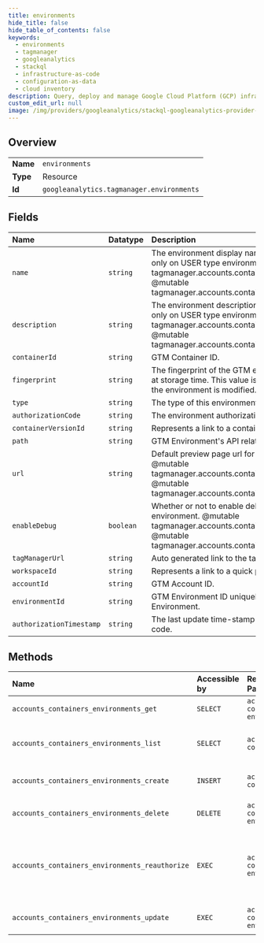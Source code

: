 ```yaml
---
title: environments
hide_title: false
hide_table_of_contents: false
keywords:
  - environments
  - tagmanager
  - googleanalytics    
  - stackql
  - infrastructure-as-code
  - configuration-as-data
  - cloud inventory
description: Query, deploy and manage Google Cloud Platform (GCP) infrastructure and resources using SQL
custom_edit_url: null
image: /img/providers/googleanalytics/stackql-googleanalytics-provider-featured-image.png
---
```

  
    

## Overview
<table><tbody>
<tr><td><b>Name</b></td><td><code>environments</code></td></tr>
<tr><td><b>Type</b></td><td>Resource</td></tr>
<tr><td><b>Id</b></td><td><code>googleanalytics.tagmanager.environments</code></td></tr>
</tbody></table>

## Fields
| Name | Datatype | Description |
|:-----|:---------|:------------|
| `name` | `string` | The environment display name. Can be set or changed only on USER type environments. @mutable tagmanager.accounts.containers.environments.create @mutable tagmanager.accounts.containers.environments.update |
| `description` | `string` | The environment description. Can be set or changed only on USER type environments. @mutable tagmanager.accounts.containers.environments.create @mutable tagmanager.accounts.containers.environments.update |
| `containerId` | `string` | GTM Container ID. |
| `fingerprint` | `string` | The fingerprint of the GTM environment as computed at storage time. This value is recomputed whenever the environment is modified. |
| `type` | `string` | The type of this environment. |
| `authorizationCode` | `string` | The environment authorization code. |
| `containerVersionId` | `string` | Represents a link to a container version. |
| `path` | `string` | GTM Environment's API relative path. |
| `url` | `string` | Default preview page url for the environment. @mutable tagmanager.accounts.containers.environments.create @mutable tagmanager.accounts.containers.environments.update |
| `enableDebug` | `boolean` | Whether or not to enable debug by default for the environment. @mutable tagmanager.accounts.containers.environments.create @mutable tagmanager.accounts.containers.environments.update |
| `tagManagerUrl` | `string` | Auto generated link to the tag manager UI |
| `workspaceId` | `string` | Represents a link to a quick preview of a workspace. |
| `accountId` | `string` | GTM Account ID. |
| `environmentId` | `string` | GTM Environment ID uniquely identifies the GTM Environment. |
| `authorizationTimestamp` | `string` | The last update time-stamp for the authorization code. |
## Methods
| Name | Accessible by | Required Params | Description |
|:-----|:--------------|:----------------|:------------|
| `accounts_containers_environments_get` | `SELECT` | `accountsId, containersId, environmentsId` | Gets a GTM Environment. |
| `accounts_containers_environments_list` | `SELECT` | `accountsId, containersId` | Lists all GTM Environments of a GTM Container. |
| `accounts_containers_environments_create` | `INSERT` | `accountsId, containersId` | Creates a GTM Environment. |
| `accounts_containers_environments_delete` | `DELETE` | `accountsId, containersId, environmentsId` | Deletes a GTM Environment. |
| `accounts_containers_environments_reauthorize` | `EXEC` | `accountsId, containersId, environmentsId` | Re-generates the authorization code for a GTM Environment. |
| `accounts_containers_environments_update` | `EXEC` | `accountsId, containersId, environmentsId` | Updates a GTM Environment. |
